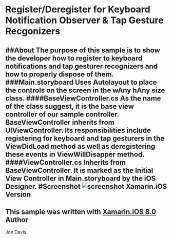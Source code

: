 Register/Deregister for Keyboard Notification Observer & Tap Gesture Recgonizers
=====
##About
The purpose of this sample is to show the developer how to register to keyboard notifications and tap gesturer recognizers and how to properly dispose of them.
###Main.storyboard
Uses Autolayout to place the controls on the screen in the wAny hAny size class.
####BaseViewController.cs
As the name of the class suggest, it is the base view controller of our sample controller. BaseViewController inherits from UIViewController. Its responsibilities include registering for keyboard and tap gesturers in the ViewDidLoad method as well as deregistering these events in ViewWillDisapper method. 
####ViewController.cs
Inherits from BaseViewController. It is marked as the Initial View Controller in Main.storyboard by the iOS Designer.
#Screenshot
![screenshot](https://github.com/xamarin/customer-success/blob/master/samples/Xamarin.iOS/OnKeyboardAnimation/Screenshot/1.png "Xamarin.iOS, Keyboard Animation")
Xamarin.iOS Version
---------------------
This sample was written with [Xamarin.iOS 8.0](http://xamarin.com/platform)
Author
-------
Jon Davis